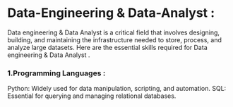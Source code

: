 # Data-Engineering & Data-Analyst :
Data engineering & Data Analyst is a critical field that involves designing, building, and maintaining the infrastructure needed to store, process, and analyze large datasets. Here are the essential skills required for Data engineering & Data Analyst .

<h3>1.Programming Languages : </h3> 
Python: Widely used for data manipulation, scripting, and automation.  
SQL: Essential for querying and managing relational databases.
